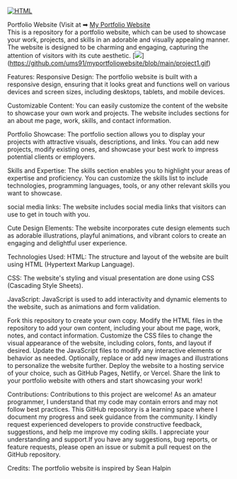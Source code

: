 [![HTML](https://img.shields.io/badge/HTML-239120?style=for-the-badge&logo=html5&logoColor=white)](https://html.com/)
<!-- [![Express](https://img.shields.io/badge/Express.js-404D59?style=for-the-badge)](http://expressjs.com/)
[![Node.js](https://img.shields.io/badge/Node.js-43853D?style=for-the-badge&logo=node.js&logoColor=white)](https://nodejs.org/)
[![Shell Script](https://img.shields.io/badge/Shell_Script-121011?style=for-the-badge&logo=gnu-bash&logoColor=white)](https://www.shellscript.sh/) -->

Portfolio Website (Visit at ➡ [My Portfolio Website](https://ums91.github.io/myportfoliowebsite/)
<br>
This is a repository for a portfolio website, which can be used to showcase your work, projects, and skills in an adorable and visually appealing manner. The website is designed to be charming and engaging, capturing the attention of visitors with its cute aesthetic.
[[<img src="[My Portfolio Website](https://github.com/ums91/myportfoliowebsite/blob/main/project1.gif)">](https://github.com/ums91/myportfoliowebsite/blob/main/project1.gif)](https://github.com/ums91/myportfoliowebsite/blob/main/project1.gif)

Features:
Responsive Design: The portfolio website is built with a responsive design, ensuring that it looks great and functions well on various devices and screen sizes, including desktops, tablets, and mobile devices.

Customizable Content: You can easily customize the content of the website to showcase your own work and projects. The website includes sections for an about me page, work, skills, and contact information.

Portfolio Showcase: The portfolio section allows you to display your projects with attractive visuals, descriptions, and links. You can add new projects, modify existing ones, and showcase your best work to impress potential clients or employers.

Skills and Expertise: The skills section enables you to highlight your areas of expertise and proficiency. You can customize the skills list to include technologies, programming languages, tools, or any other relevant skills you want to showcase.

social media links: The website includes social media links that visitors can use to get in touch with you. 

Cute Design Elements: The website incorporates cute design elements such as adorable illustrations, playful animations, and vibrant colors to create an engaging and delightful user experience.

Technologies Used:
HTML: The structure and layout of the website are built using HTML (Hypertext Markup Language).

CSS: The website's styling and visual presentation are done using CSS (Cascading Style Sheets).

JavaScript: JavaScript is used to add interactivity and dynamic elements to the website, such as animations and form validation.


Fork this repository to create your own copy.
Modify the HTML files in the repository to add your own content, including your about me page, work, notes, and contact information.
Customize the CSS files to change the visual appearance of the website, including colors, fonts, and layout if desired.
Update the JavaScript files to modify any interactive elements or behavior as needed.
Optionally, replace or add new images and illustrations to personalize the website further.
Deploy the website to a hosting service of your choice, such as GitHub Pages, Netlify, or Vercel.
Share the link to your portfolio website with others and start showcasing your work!

Contributions: Contributions to this project are welcome! As an amateur programmer, I understand that my code may contain errors and may not follow best practices. This GitHub repository is a learning space where I document my progress and seek guidance from the community. I kindly request experienced developers to provide constructive feedback, suggestions, and help me improve my coding skills. I appreciate your understanding and support.If you have any suggestions, bug reports, or feature requests, please open an issue or submit a pull request on the GitHub repository.

Credits:
The portfolio website is inspired by Sean Halpin

